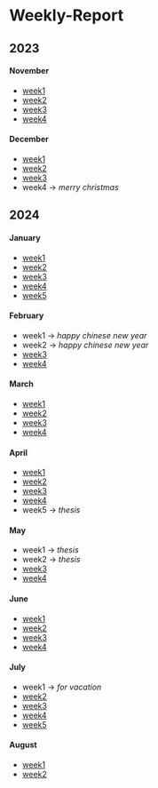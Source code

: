 # Weekly-Report
## 2023
#### November 
- [week1](https://github.com/orange-v-soda/Weekly-Report/blob/main/2023/23.11.6_23.11.12%E5%91%A8%E6%8A%A5.pdf)
- [week2](https://github.com/orange-v-soda/Weekly-Report/blob/main/2023/23.11.13_23.11.19%E5%91%A8%E6%8A%A5.pdf)
- [week3](https://github.com/orange-v-soda/Weekly-Report/blob/main/2023/23.11.20_23.11.26%E5%91%A8%E6%8A%A5.pdf)
- [week4](https://github.com/orange-v-soda/Weekly-Report/blob/main/2023/23.11.27_23.12.3%E5%91%A8%E6%8A%A5.pdf)
#### December
- [week1](https://github.com/orange-v-soda/Weekly-Report/blob/main/2023/23.12.4_23.12.10%E5%91%A8%E6%8A%A5.pdf)
- [week2](https://github.com/orange-v-soda/Weekly-Report/blob/main/2023/23.12.11_23.12.17%E5%91%A8%E6%8A%A5.pdf)
- [week3](https://github.com/orange-v-soda/Weekly-Report/blob/main/2023/23.12.18_23.12.24%E5%91%A8%E6%8A%A5.pdf)
- week4 $\rightarrow$ *merry christmas*
## 2024
#### January
- [week1](https://github.com/orange-v-soda/Weekly-Report/blob/main/2024/January/week1/week1.md)
- [week2](https://github.com/orange-v-soda/Weekly-Report/blob/main/2024/January/week2/week2.md)
- [week3](https://github.com/orange-v-soda/Weekly-Report/blob/main/2024/January/week3/week3.md) 
- [week4](https://github.com/orange-v-soda/Weekly-Report/blob/main/2024/January/week4/week4.md)
- [week5](https://github.com/orange-v-soda/Weekly-Report/blob/main/2024/January/week5/week5.md) 
#### February
- week1 $\rightarrow$ *happy chinese new year*
- week2 $\rightarrow$ *happy chinese new year*
- [week3](https://github.com/orange-v-soda/Weekly-Report/blob/main/2024/February/week3/week3.md)
- [week4](https://github.com/orange-v-soda/Weekly-Report/blob/main/2024/February/week4/week4.md)
#### March
- [week1](https://github.com/orange-v-soda/Weekly-Report/blob/main/2024/March/week1/week1.md)
- [week2](https://github.com/orange-v-soda/Weekly-Report/blob/main/2024/March/week2/week2.md)
- [week3](https://github.com/orange-v-soda/Weekly-Report/blob/main/2024/March/week3/week3.md)
- [week4](https://github.com/orange-v-soda/Weekly-Report/blob/main/2024/March/week4/week4.md)
#### April
- [week1](https://github.com/orange-v-soda/Weekly-Report/blob/main/2024/April/week1/week1.md)
- [week2](https://github.com/orange-v-soda/Weekly-Report/blob/main/2024/April/week2/week2.md)
- [week3](https://github.com/orange-v-soda/Weekly-Report/blob/main/2024/April/week3/week3.md)
- [week4](https://github.com/orange-v-soda/Weekly-Report/blob/main/2024/April/week4/week4.md)
- week5 $\rightarrow$ *thesis*
#### May
- week1 $\rightarrow$ *thesis*
- week2 $\rightarrow$ *thesis*
- [week3](https://github.com/orange-v-soda/Weekly-Report/blob/main/2024/May/week3/week3.md)
- [week4](https://github.com/orange-v-soda/Weekly-Report/blob/main/2024/May/week4/week4.md)
#### June
- [week1](https://github.com/orange-v-soda/Weekly-Report/blob/main/2024/June/week1/week1.md)
- [week2](https://github.com/orange-v-soda/Weekly-Report/blob/main/2024/June/week2/week2.md)
- [week3](https://github.com/orange-v-soda/Weekly-Report/blob/main/2024/June/week3/week3.md)
- [week4](https://github.com/orange-v-soda/Weekly-Report/blob/main/2024/June/week4/week4.md)
#### July
- week1 $\rightarrow$ *for vacation*
- [week2](https://github.com/orange-v-soda/Weekly-Report/blob/main/2024/July/week2/week2.md)
- [week3](https://github.com/orange-v-soda/Weekly-Report/blob/main/2024/July/week3/week3.md)
- [week4](https://github.com/orange-v-soda/Weekly-Report/blob/main/2024/July/week4/week4.md)
- [week5](https://github.com/orange-v-soda/Weekly-Report/blob/main/2024/July/week5/week5.md)
#### August
- [week1](https://github.com/orange-v-soda/Weekly-Report/blob/main/2024/August/week1/week1.md)
- [week2](https://github.com/orange-v-soda/Weekly-Report/blob/main/2024/August/week2/week2.md)